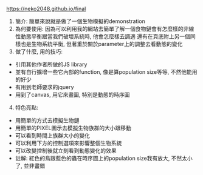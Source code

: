https://neko2048.github.io/final
1. 簡介: 簡單來說就是做了一個生物模擬的demonstration
2. 為何要使用: 因為可以利用我的網站去簡單了解一個食物鏈會有怎麼樣的非線性動態平衡跟當我們破壞系統時, 他會怎麼樣去調適
還有在頁底附上另一個同樣也是生物系統平衡, 但著重於關於parameter上的調整去看動態的變化
3. 做了什麼, 用的技巧: 
  * 引用其他作者所做的JS library
  * 並有自行擴增一些它內部的function, 像是算population size等等, 不然他能用的好少
  * 有用到老師要求的jquery
  * 用到了canvas, 用它來畫圖, 特別是動態的時序圖
4. 特色亮點: 
  * 用簡單的方式去模擬生物鏈
  * 用簡單的PIXEL圖示去模擬生物族群的大小跟移動
  * 可以看到時間上族群大小的變化
  * 可以利用下方的控制選項來影響整個生物系統
  * 可以改變控制後就立刻看到動態變化的效果
  * 註解: 紅色的鳥跟藍色的蟲在時序圖上的population size我有放大, 不然太小了, 並非畫錯
